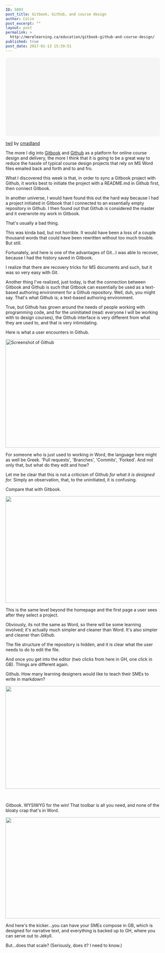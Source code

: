 ```yaml
---
ID: 5093
post_title: Gitbook, Github, and course design
author: Colin
post_excerpt: ""
layout: post
permalink: >
  http://merelearning.ca/education/gitbook-github-and-course-design/
published: true
post_date: 2017-01-13 15:39:51
---
```

<div class="canva-embed" style="padding: 50% 5px 5px 5px; background: rgba(0,0,0,0.03); border-radius: 8px;" data-height-ratio="0.5" data-design-id="DABapoEYB5A"></div>
<script src="https://sdk.canva.com/v1/embed.js" async=""></script>

<a href="https://www.canva.com/design/DABapoEYB5A/view?utm_content=DABapoEYB5A&amp;utm_campaign=designshare&amp;utm_medium=embeds&amp;utm_source=link" target="_blank" rel="noopener">twil</a> by <a href="https://www.canva.com/cmadland?utm_campaign=designshare&amp;utm_medium=embeds&amp;utm_source=link" target="_blank" rel="noopener">cmadland</a>

The more I dig into <a href="http://gitbook.com" target="_blank" rel="noopener">Gitbook</a> and <a href="http://github.com" target="_blank" rel="noopener">Github</a> as a platform for online course design and delivery, the more I think that it is going to be a great way to reduce the hassle of typical course design projects that rely on MS Word files emailed back and forth and to and fro.

What I discovered this week is that, in order to sync a Gitbook project with Github, it works best to initiate the project with a README.md in Github first, then connect Gitbook.

In another universe, I would have found this out the hard way because I had a project initiated in Gitbook that I connected to an essentially empty repository in Github. I then found out that Github is considered the master and it overwrote my work in Gitbook.

That's usually a bad thing.

This was kinda bad, but not horrible. It would have been a loss of a couple thousand words that could have been rewritten without too much trouble. But still.

Fortunately, and here is one of the advantages of Git...I was able to recover, because I had the history saved in Gitbook.

I realize that there are recovery tricks for MS documents and such, but it was so very easy with Git.

Another thing I've realized, just today, is that the connection between Gitbook and Github is such that Gitbook can essentially be used as a text-based authoring environment for a Github repository. Well, duh, you might say. That's what Github is; a text-based authoring environment.

True, but Github has grown around the needs of people working with programming code, and for the uninitiated (read: everyone I will be working with to design courses), the Github interface is very different from what they are used to, and that is very intimidating.

Here is what a user encounters in Github.

<img src="http://known.merelearning.ca/file/6b4425d9ad74250dd1507b9bdf155e8b" alt="Screenshot of Github" width="572" height="354" />

For someone who is just used to working in Word, the language here might as well be Greek. 'Pull requests', 'Branches', 'Commits', 'Forked'. And not only that, but what do they edit and how?

Let me be clear that this is not a criticism of Github <em>for what it is designed for.</em> Simply an observation, that, to the uninitiated, it is confusing.

Compare that with Gitbook.

<img src="http://known.merelearning.ca/file/9cdb40f693edda6704d7f7f34cdcfd30" alt="" width="580" height="348" />

This is the same level beyond the homepage and the first page a user sees after they select a project.

Obviously, its not the same as Word, so there will be some learning involved; it's actually much simpler and cleaner than Word. It's also simpler and cleaner than Github.

The file structure of the repository is hidden, and it is clear what the user needs to do to edit the file.

And once you get into the editor (two clicks from here in GH, one click in GB). Things are different again.

Github. How many learning designers would like to teach their SMEs to write in markdown?

<img src="http://known.merelearning.ca/file/b13829fffbe00aec9204a8a55282f440" alt="" width="600" height="335" />

&nbsp;

Gitbook. WYSIWYG for the win! That toolbar is all you need, and none of the bloaty crap that's in Word.

<img src="http://known.merelearning.ca/file/5f180c5896ef41f13b247fec3af5b36a" alt="" width="600" height="330" />

And here's the kicker...you can have your SMEs compose in GB, which is designed for narrative text, and everything is backed up to GH, where you can serve out to Jekyll.

But...does that scale? (Seriously, does it? I need to know.)